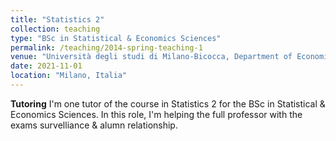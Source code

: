 ```yaml
---
title: "Statistics 2"
collection: teaching
type: "BSc in Statistical & Economics Sciences"
permalink: /teaching/2014-spring-teaching-1
venue: "Università degli studi di Milano-Bicocca, Department of Economics, Management and Statistics"
date: 2021-11-01
location: "Milano, Italia"
---
```


**Tutoring**
I'm one tutor of the course in Statistics 2 for the BSc in Statistical & Economics Sciences. In this role, I'm helping the full professor with the exams survelliance & alumn relationship.  
